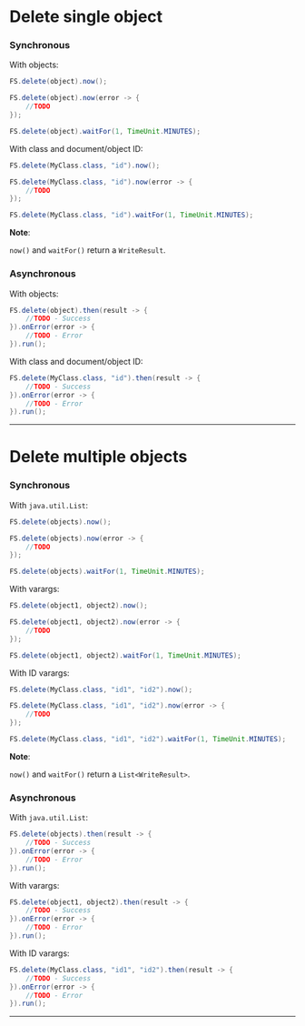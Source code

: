 # Delete single object

### Synchronous

With objects:

```java 
FS.delete(object).now();
```

```java
FS.delete(object).now(error -> {
    //TODO
});
```

```java
FS.delete(object).waitFor(1, TimeUnit.MINUTES);
```

With class and document/object ID:

```java 
FS.delete(MyClass.class, "id").now();
```

```java
FS.delete(MyClass.class, "id").now(error -> {
    //TODO
});
```

```java
FS.delete(MyClass.class, "id").waitFor(1, TimeUnit.MINUTES);
```

**Note**:

``now()`` and ``waitFor()`` return a ``WriteResult``.

### Asynchronous

With objects:

```java
FS.delete(object).then(result -> {
    //TODO - Success
}).onError(error -> {
    //TODO - Error
}).run();
```

With class and document/object ID:

```java
FS.delete(MyClass.class, "id").then(result -> {
    //TODO - Success
}).onError(error -> {
    //TODO - Error
}).run();
```

---

# Delete multiple objects

### Synchronous

With ``java.util.List``:

```java
FS.delete(objects).now();
```

```java
FS.delete(objects).now(error -> {
    //TODO
});
```

```java
FS.delete(objects).waitFor(1, TimeUnit.MINUTES);
```

With varargs:

```java
FS.delete(object1, object2).now();
```

```java
FS.delete(object1, object2).now(error -> {
    //TODO
});
```

```java
FS.delete(object1, object2).waitFor(1, TimeUnit.MINUTES);
```

With ID varargs:

```java
FS.delete(MyClass.class, "id1", "id2").now();
```

```java
FS.delete(MyClass.class, "id1", "id2").now(error -> {
    //TODO
});
```

```java
FS.delete(MyClass.class, "id1", "id2").waitFor(1, TimeUnit.MINUTES);
```

**Note**:

``now()`` and ``waitFor()`` return a ``List<WriteResult>``.

### Asynchronous

With ``java.util.List``:

```java
FS.delete(objects).then(result -> {
    //TODO - Success
}).onError(error -> {
    //TODO - Error
}).run();
```

With varargs:

```java
FS.delete(object1, object2).then(result -> {
    //TODO - Success
}).onError(error -> {
    //TODO - Error
}).run();
```

With ID varargs:

```java
FS.delete(MyClass.class, "id1", "id2").then(result -> {
    //TODO - Success
}).onError(error -> {
    //TODO - Error
}).run();
```

---